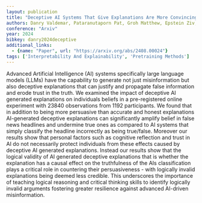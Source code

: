```yaml
---
layout: publication
title: "Deceptive AI Systems That Give Explanations Are More Convincing Than Honest AI Systems And Can Amplify Belief In Misinformation"
authors: Danry Valdemar, Pataranutaporn Pat, Groh Matthew, Epstein Ziv, Maes Pattie
conference: "Arxiv"
year: 2024
bibkey: danry2024deceptive
additional_links:
  - {name: "Paper", url: "https://arxiv.org/abs/2408.00024"}
tags: ['Interpretability And Explainability', 'Pretraining Methods']
---
```

Advanced Artificial Intelligence (AI) systems specifically large language models (LLMs) have the capability to generate not just misinformation but also deceptive explanations that can justify and propagate false information and erode trust in the truth. We examined the impact of deceptive AI generated explanations on individuals beliefs in a pre-registered online experiment with 23840 observations from 1192 participants. We found that in addition to being more persuasive than accurate and honest explanations AI-generated deceptive explanations can significantly amplify belief in false news headlines and undermine true ones as compared to AI systems that simply classify the headline incorrectly as being true/false. Moreover our results show that personal factors such as cognitive reflection and trust in AI do not necessarily protect individuals from these effects caused by deceptive AI generated explanations. Instead our results show that the logical validity of AI generated deceptive explanations that is whether the explanation has a causal effect on the truthfulness of the AIs classification plays a critical role in countering their persuasiveness - with logically invalid explanations being deemed less credible. This underscores the importance of teaching logical reasoning and critical thinking skills to identify logically invalid arguments fostering greater resilience against advanced AI-driven misinformation.
